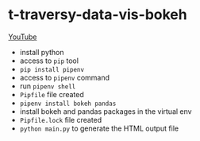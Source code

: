 # t-traversy-data-vis-bokeh

[YouTube](https://www.youtube.com/watch?v=2TR_6VaVSOs)

- install python
- access to `pip` tool
- `pip install pipenv`
- access to `pipenv` command
- run `pipenv shell`
- `Pipfile` file created
- `pipenv install bokeh pandas`
- install bokeh and pandas packages in the virtual env
- `Pipfile.lock` file created
- `python main.py` to generate the HTML output file 
